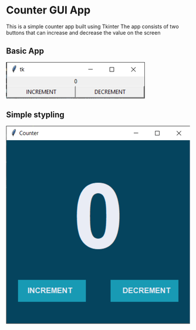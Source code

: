 # Counter GUI App

This is a simple counter app built using Tkinter
The app consists of two buttons that can increase and decrease the value on the screen

## Basic App

![no_styling_img](https://github.com/JJAHMEDAMER/counter-GUI/blob/main/imgs/no_styling.png)


## Simple stypling

![styling_img](./imgs/styling.png)



